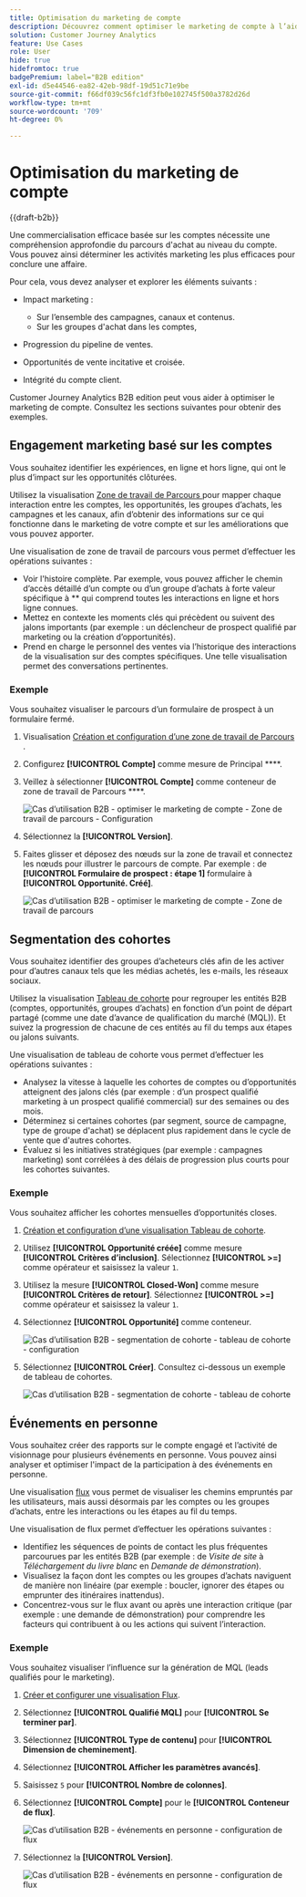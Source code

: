```yaml
---
title: Optimisation du marketing de compte
description: Découvrez comment optimiser le marketing de compte à l’aide de Customer Journey Analytics B2B edition.
solution: Customer Journey Analytics
feature: Use Cases
role: User
hide: true
hidefromtoc: true
badgePremium: label="B2B edition"
exl-id: d5e44546-ea82-42eb-98df-19d51c71e9be
source-git-commit: f66df039c56fc1df3fb0e102745f500a3782d26d
workflow-type: tm+mt
source-wordcount: '709'
ht-degree: 0%

---
```


# Optimisation du marketing de compte

{{draft-b2b}}

Une commercialisation efficace basée sur les comptes nécessite une compréhension approfondie du parcours d&#39;achat au niveau du compte. Vous pouvez ainsi déterminer les activités marketing les plus efficaces pour conclure une affaire.

Pour cela, vous devez analyser et explorer les éléments suivants :

* Impact marketing :

   * Sur l’ensemble des campagnes, canaux et contenus.
   * Sur les groupes d&#39;achat dans les comptes,

* Progression du pipeline de ventes.
* Opportunités de vente incitative et croisée.
* Intégrité du compte client.


Customer Journey Analytics B2B edition peut vous aider à optimiser le marketing de compte. Consultez les sections suivantes pour obtenir des exemples.


## Engagement marketing basé sur les comptes

Vous souhaitez identifier les expériences, en ligne et hors ligne, qui ont le plus d’impact sur les opportunités clôturées.

Utilisez la visualisation [Zone de travail de Parcours ](/help/analysis-workspace/visualizations/journey-canvas/journey-canvas.md) pour mapper chaque interaction entre les comptes, les opportunités, les groupes d’achats, les campagnes et les canaux, afin d’obtenir des informations sur ce qui fonctionne dans le marketing de votre compte et sur les améliorations que vous pouvez apporter.

Une visualisation de zone de travail de parcours vous permet d’effectuer les opérations suivantes :

* Voir l&#39;histoire complète. Par exemple, vous pouvez afficher le chemin d’accès détaillé d’un compte ou d’un groupe d’achats à forte valeur spécifique à ** qui comprend toutes les interactions en ligne et hors ligne connues.
* Mettez en contexte les moments clés qui précèdent ou suivent des jalons importants (par exemple : un déclencheur de prospect qualifié par marketing ou la création d’opportunités).
* Prend en charge le personnel des ventes via l’historique des interactions de la visualisation sur des comptes spécifiques. Une telle visualisation permet des conversations pertinentes.

### Exemple

Vous souhaitez visualiser le parcours d’un formulaire de prospect à un formulaire fermé.

1. Visualisation [Création et configuration d’une zone de travail de Parcours ](/help/analysis-workspace/visualizations/journey-canvas/configure-journey-canvas.md).
1. Configurez **[!UICONTROL Compte]** comme mesure de Principal ****.
1. Veillez à sélectionner **[!UICONTROL Compte]** comme conteneur de zone de travail de Parcours ****.

   ![Cas d’utilisation B2B - optimiser le marketing de compte - Zone de travail de parcours - Configuration](assets/b2b-uc-optimize-marketing-journey-canvas-config.png)

1. Sélectionnez la **[!UICONTROL Version]**.
1. Faites glisser et déposez des nœuds sur la zone de travail et connectez les nœuds pour illustrer le parcours de compte. Par exemple : de **[!UICONTROL Formulaire de prospect : étape 1]** formulaire à **[!UICONTROL Opportunité. Créé]**.

   ![Cas d’utilisation B2B - optimiser le marketing de compte - Zone de travail de parcours ](assets/b2b-uc-optimize-marketing-journey-canvas.png)


## Segmentation des cohortes

Vous souhaitez identifier des groupes d’acheteurs clés afin de les activer pour d’autres canaux tels que les médias achetés, les e-mails, les réseaux sociaux.

Utilisez la visualisation [Tableau de cohorte](/help/analysis-workspace/visualizations/cohort-table/cohort-analysis.md) pour regrouper les entités B2B (comptes, opportunités, groupes d’achats) en fonction d’un point de départ partagé (comme une date d’avance de qualification du marché (MQL)). Et suivez la progression de chacune de ces entités au fil du temps aux étapes ou jalons suivants.

Une visualisation de tableau de cohorte vous permet d’effectuer les opérations suivantes :

* Analysez la vitesse à laquelle les cohortes de comptes ou d’opportunités atteignent des jalons clés (par exemple : d’un prospect qualifié marketing à un prospect qualifié commercial) sur des semaines ou des mois.
* Déterminez si certaines cohortes (par segment, source de campagne, type de groupe d&#39;achat) se déplacent plus rapidement dans le cycle de vente que d&#39;autres cohortes.
* Évaluez si les initiatives stratégiques (par exemple : campagnes marketing) sont corrélées à des délais de progression plus courts pour les cohortes suivantes.

### Exemple

Vous souhaitez afficher les cohortes mensuelles d’opportunités closes.

1. [Création et configuration d’une visualisation Tableau de cohorte](/help/analysis-workspace/visualizations/cohort-table/t-cohort.md).
1. Utilisez **[!UICONTROL Opportunité créée]** comme mesure **[!UICONTROL Critères d’inclusion]**. Sélectionnez **[!UICONTROL >=]** comme opérateur et saisissez la valeur `1`.
1. Utilisez la mesure **[!UICONTROL Closed-Won]** comme mesure **[!UICONTROL Critères de retour]**. Sélectionnez **[!UICONTROL >=]** comme opérateur et saisissez la valeur `1`.
1. Sélectionnez **[!UICONTROL Opportunité]** comme conteneur.

   ![Cas d’utilisation B2B - segmentation de cohorte - tableau de cohorte - configuration](assets/b2b-uc-optimize-marketing-cohort-table-config.png)

1. Sélectionnez **[!UICONTROL Créer]**. Consultez ci-dessous un exemple de tableau de cohortes.

   ![Cas d’utilisation B2B - segmentation de cohorte - tableau de cohorte](assets/b2b-uc-optimize-marketing-cohort-table.png)


## Événements en personne

Vous souhaitez créer des rapports sur le compte engagé et l’activité de visionnage pour plusieurs événements en personne. Vous pouvez ainsi analyser et optimiser l&#39;impact de la participation à des événements en personne.

Une visualisation [flux](/help/analysis-workspace/visualizations/c-flow/flow.md) vous permet de visualiser les chemins empruntés par les utilisateurs, mais aussi désormais par les comptes ou les groupes d’achats, entre les interactions ou les étapes au fil du temps.

Une visualisation de flux permet d’effectuer les opérations suivantes :

* Identifiez les séquences de points de contact les plus fréquentes parcourues par les entités B2B (par exemple : de *Visite de site* à *Téléchargement du livre blanc* en *Demande de démonstration*).
* Visualisez la façon dont les comptes ou les groupes d’achats naviguent de manière non linéaire (par exemple : boucler, ignorer des étapes ou emprunter des itinéraires inattendus).
* Concentrez-vous sur le flux avant ou après une interaction critique (par exemple : une demande de démonstration) pour comprendre les facteurs qui contribuent à ou les actions qui suivent l’interaction.

### Exemple

Vous souhaitez visualiser l’influence sur la génération de MQL (leads qualifiés pour le marketing).

1. [Créer et configurer une visualisation Flux](/help/analysis-workspace/visualizations/c-flow/create-flow.md).
1. Sélectionnez **[!UICONTROL Qualifié MQL]** pour **[!UICONTROL Se terminer par]**.
1. Sélectionnez **[!UICONTROL Type de contenu]** pour **[!UICONTROL Dimension de cheminement]**.
1. Sélectionnez **[!UICONTROL Afficher les paramètres avancés]**.
1. Saisissez `5` pour **[!UICONTROL Nombre de colonnes]**.
1. Sélectionnez **[!UICONTROL Compte]** pour le **[!UICONTROL Conteneur de flux]**.

   ![Cas d’utilisation B2B - événements en personne - configuration de flux](assets/b2b-uc-optimize-marketing-flow-config.png)

1. Sélectionnez la **[!UICONTROL Version]**.

   ![Cas d’utilisation B2B - événements en personne - configuration de flux](assets/b2b-uc-optimize-marketing-flow.png)
